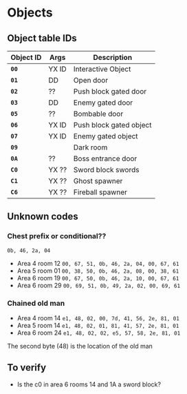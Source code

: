 # Objects

## Object table IDs

| Object ID | Args  | Description             |
| --------- | ----- | ----------------------- |
| **`00`**  | YX ID | Interactive Object      |
| **`01`**  | DD    | Open door               |
| **`02`**  | ??    | Push block gated door   |
| **`03`**  | DD    | Enemy gated door        |
| **`05`**  | ??    | Bombable door           |
| **`06`**  | YX ID | Push block gated object |
| **`07`**  | YX ID | Enemy gated object      |
| **`09`**  |       | Dark room               |
| **`0A`**  | ??    | Boss entrance door      |
| **`C0`**  | YX ?? | Sword block swords      |
| **`C1`**  | YX ?? | Ghost spawner           |
| **`C6`**  | YX ?? | Fireball spawner        |

## Unknown codes

### Chest prefix or conditional??

`0b, 46, 2a, 04`

- Area 4 room 12 `00, 67, 51, 0b, 46, 2a, 04, 00, 67, 61`
- Area 5 room 01 `00, 38, 50, 0b, 46, 2a, 08, 00, 38, 61`
- Area 6 room 19 `00, 67, 50, 0b, 46, 2a, 10, 00, 67, 61`
- Area 6 room 29 `00, 69, 51, 0b, 49, 2a, 02, 00, 69, 61`

### Chained old man

- Area 4 room 14 `e1, 48, 02, 00, 7d, 41, 56, 2e, 81, 01`
- Area 5 room 14 `e1, 48, 02, 01, 81, 41, 57, 2e, 81, 01`
- Area 6 room 24 `e1, 48, 02, 02, e5, 57, 58, 2e, 81, 01`

The second byte (48) is the location of the old man

## To verify

- Is the c0 in area 6 rooms 14 and 1A a sword block?
